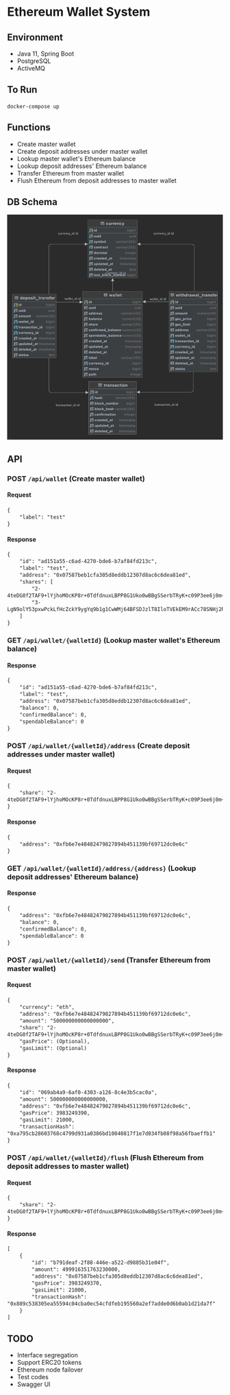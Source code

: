 # Ethereum Wallet System

## Environment

* Java 11, Spring Boot
* PostgreSQL
* ActiveMQ

## To Run

```shell
docker-compose up
```

## Functions

* Create master wallet
* Create deposit addresses under master wallet
* Lookup master wallet's Ethereum balance
* Lookup deposit addresses' Ethereum balance
* Transfer Ethereum from master wallet
* Flush Ethereum from deposit addresses to master wallet

## DB Schema

![diagram](diagram.png)

## API

### POST `/api/wallet` (Create master wallet)

#### Request

```
{
    "label": "test"
}
```

#### Response

```
{
    "id": "ad151a55-c6ad-4270-bde6-b7af84fd213c",
    "label": "test",
    "address": "0x07587beb1cfa305d8eddb12307d8ac6c6dea81ed",
    "shares": [
        "2-4teDG0f2TAF9+lYjhoMOcKP8r+0TdfdnuxLBPP8G1Uko0wBBgSSerbTRyK+c09P3ee6j0m+7ECwCDHOlPqlBg3TNqP7t5Ppq3mcM/uSB3Hxk8dbVNkqDWW7LHQT3flAwpNu5FIdNbbLZ9CvBsFhAeooZbpJwOikzse0+GlS43XzbycAZj0n2KcpwJBn/EYObRwZZgN3XjhS1nQ==",
        "3-LgN9olY53pxwPckLfHcZckY9ygYq9b1g1CwWMj64BFSDJzlT8IloTVEkEM9rACc78SNHj2R7IYU2tXtAMc3d9nifxjAGLT1mDskzPiJ0CHXiu62GkFX2TGqSjje8c8aX5ofSJ/TQxtqPN4Ue+MhU/vmqSWXymoq3V6+eIUz0BfuPnbAs/Fw1oJf3i6+6rl9oUzPK0IqLfife4Q=="
    ]
}
```

### GET `/api/wallet/{walletId}` (Lookup master wallet's Ethereum balance)

#### Response

```
{
    "id": "ad151a55-c6ad-4270-bde6-b7af84fd213c",
    "label": "test",
    "address": "0x07587beb1cfa305d8eddb12307d8ac6c6dea81ed",
    "balance": 0,
    "confirmedBalance": 0,
    "spendableBalance": 0
}
```

### POST `/api/wallet/{walletId}/address` (Create deposit addresses under master wallet)

#### Request

```
{
    "share": "2-4teDG0f2TAF9+lYjhoMOcKP8r+0TdfdnuxLBPP8G1Uko0wBBgSSerbTRyK+c09P3ee6j0m+7ECwCDHOlPqlBg3TNqP7t5Ppq3mcM/uSB3Hxk8dbVNkqDWW7LHQT3flAwpNu5FIdNbbLZ9CvBsFhAeooZbpJwOikzse0+GlS43XzbycAZj0n2KcpwJBn/EYObRwZZgN3XjhS1nQ=="
}
```

#### Response

```
{
    "address": "0xfb6e7e48482479827894b451139bf69712dc0e6c"
}
```

### GET `/api/wallet/{walletId}/address/{address}` (Lookup deposit addresses' Ethereum balance)

#### Response

```
{
    "address": "0xfb6e7e48482479827894b451139bf69712dc0e6c",
    "balance": 0,
    "confirmedBalance": 0,
    "spendableBalance": 0
}
```

### POST `/api/wallet/{walletId}/send` (Transfer Ethereum from master wallet)

#### Request

```
{
    "currency": "eth",
    "address": "0xfb6e7e48482479827894b451139bf69712dc0e6c",
    "amount": "500000000000000000",
    "share": "2-4teDG0f2TAF9+lYjhoMOcKP8r+0TdfdnuxLBPP8G1Uko0wBBgSSerbTRyK+c09P3ee6j0m+7ECwCDHOlPqlBg3TNqP7t5Ppq3mcM/uSB3Hxk8dbVNkqDWW7LHQT3flAwpNu5FIdNbbLZ9CvBsFhAeooZbpJwOikzse0+GlS43XzbycAZj0n2KcpwJBn/EYObRwZZgN3XjhS1nQ==",
    "gasPrice": (Optional),
    "gasLimit": (Optional)
}
```

#### Response

```
{
    "id": "069ab4a9-6af0-4303-a126-8c4e3b5cac0a",
    "amount": 500000000000000000,
    "address": "0xfb6e7e48482479827894b451139bf69712dc0e6c",
    "gasPrice": 3983249390,
    "gasLimit": 21000,
    "transactionHash": "0xa795cb28603768c4799d931a0386bd10040817f1e7d034fb08f98a56fbaeffb1"
}
```

### POST `/api/wallet/{walletId}/flush` (Flush Ethereum from deposit addresses to master wallet)

#### Request

```
{
    "share": "2-4teDG0f2TAF9+lYjhoMOcKP8r+0TdfdnuxLBPP8G1Uko0wBBgSSerbTRyK+c09P3ee6j0m+7ECwCDHOlPqlBg3TNqP7t5Ppq3mcM/uSB3Hxk8dbVNkqDWW7LHQT3flAwpNu5FIdNbbLZ9CvBsFhAeooZbpJwOikzse0+GlS43XzbycAZj0n2KcpwJBn/EYObRwZZgN3XjhS1nQ=="
}
```

#### Response

```
[
    {
        "id": "b791deaf-2f88-446e-a522-d9885b31e04f",
        "amount": 499916351763230000,
        "address": "0x07587beb1cfa305d8eddb12307d8ac6c6dea81ed",
        "gasPrice": 3983249370,
        "gasLimit": 21000,
        "transactionHash": "0x889c538305ea55594c04cba0ec54cfdfeb195560a2ef7adde0d6b0ab1d21da7f"
    }
]
```

## TODO

* Interface segregation
* Support ERC20 tokens
* Ethereum node failover
* Test codes
* Swagger UI